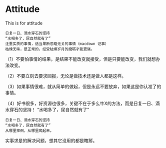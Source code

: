 # Attitude
This is for attitude

	日复一日、滴水穿石的坚持  
	“水喝多了，尿自然就有了”
	注重实质的事情，适当果断忽略无关的事情（macdown 记事）
	枯燥无味，是正常的，经受枯燥岁月的磨砺才能更强。

（1）不要怕事情的结果，是结果不能改变就接受，但是只要能改变，我们就想办法改变。

（2）不要立刻去要求回报，无论是做技术还是做人都是这样。

（3）如果事情很难，就从简单的做起，但是永远不要放弃，如果这是你认准了的事情。

（4）好书很多，好资源也很多，关键不在于多么牛X的方法，而是日复一日、滴水穿石的坚持！
	“水喝多了，尿自然就有了”

	日复一日、滴水穿石的坚持  
	“水喝多了，尿自然就有了”
	从哪里摔倒，从哪里爬起来。

实事求是的解决问题，想其它没用的都是瞎掰。

